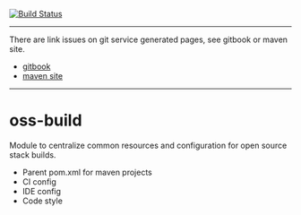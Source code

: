 [![Build Status](https://travis-ci.org/home1-oss/oss-build.svg?branch=master)](https://travis-ci.org/home1-oss/oss-build)

-----
There are link issues on git service generated pages, see gitbook or maven site.
+ [gitbook](https://home1-oss.github.io/home1-oss-gitbook/release/)
+ [maven site](https://home1-oss.github.io/home1-oss/release/)
-----

# oss-build
Module to centralize common resources and configuration for open source stack builds.

- Parent pom.xml for maven projects
- CI config
- IDE config
- Code style
